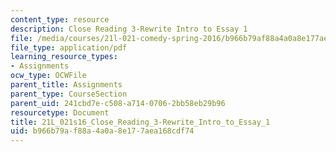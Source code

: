 ```yaml
---
content_type: resource
description: Close Reading 3-Rewrite Intro to Essay 1
file: /media/courses/21l-021-comedy-spring-2016/b966b79af88a4a0a8e177aea168cdf74_21L_021s16_Close_Reading_3-Rewrite_Intro_to_Essay_1.pdf
file_type: application/pdf
learning_resource_types:
- Assignments
ocw_type: OCWFile
parent_title: Assignments
parent_type: CourseSection
parent_uid: 241cbd7e-c508-a714-0706-2bb58eb29b96
resourcetype: Document
title: 21L_021s16_Close_Reading_3-Rewrite_Intro_to_Essay_1
uid: b966b79a-f88a-4a0a-8e17-7aea168cdf74
---
```

